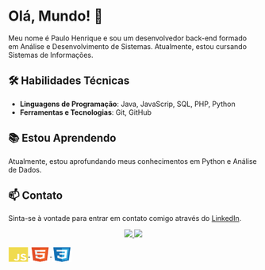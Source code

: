 # Olá, Mundo! 👋

Meu nome é Paulo Henrique e sou um desenvolvedor back-end formado em Análise e Desenvolvimento de Sistemas. Atualmente, estou cursando Sistemas de Informações.

## 🛠️ Habilidades Técnicas

- **Linguagens de Programação**: Java, JavaScrip, SQL, PHP, Python
- **Ferramentas e Tecnologias**: Git, GitHub

## 📚 Estou Aprendendo

Atualmente, estou aprofundando meus conhecimentos em Python e Análise de Dados.

## 📫 Contato

Sinta-se à vontade para entrar em contato comigo através do [LinkedIn](https://www.linkedin.com/in/phlvss/).


<div align="center">
  <a href="https://github.com/phlvss">
  <img height="180em" src="https://github-readme-stats.vercel.app/api?username=phlvss&show_icons=true&theme=dracula&include_all_commits=true&count_private=true"/>
  <img height="180em" src="https://github-readme-stats.vercel.app/api/top-langs/?username=phlvss&layout=compact&langs_count=7&theme=dracula"/>
</div>
<div style="display: inline_block"><br>
  <img align="center" alt="Rafa-Js" height="30" width="40" src="https://raw.githubusercontent.com/devicons/devicon/master/icons/javascript/javascript-plain.svg">
  <img align="center" alt="Rafa-HTML" height="30" width="40" src="https://raw.githubusercontent.com/devicons/devicon/master/icons/html5/html5-original.svg">
  <img align="center" alt="Rafa-CSS" height="30" width="40" src="https://raw.githubusercontent.com/devicons/devicon/master/icons/css3/css3-original.svg">

</div>
  
  ##



